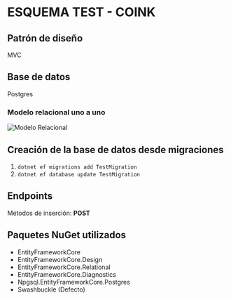 # ESQUEMA TEST - COINK

## Patrón de diseño
MVC

## Base de datos
Postgres

### Modelo relacional uno a uno
![Modelo Relacional](https://github.com/user-attachments/assets/0cb1b500-acbf-4c88-9f92-159c5378bc33)

## Creación de la base de datos desde migraciones
1. `dotnet ef migrations add TestMigration`
2. `dotnet ef database update TestMigration`

## Endpoints
Métodos de inserción: **POST**

## Paquetes NuGet utilizados
- EntityFrameworkCore
- EntityFrameworkCore.Design
- EntityFrameworkCore.Relational
- EntityFrameworkCore.Diagnostics
- Npgsql.EntityFrameworkCore.Postgres
- Swashbuckle (Defecto)
